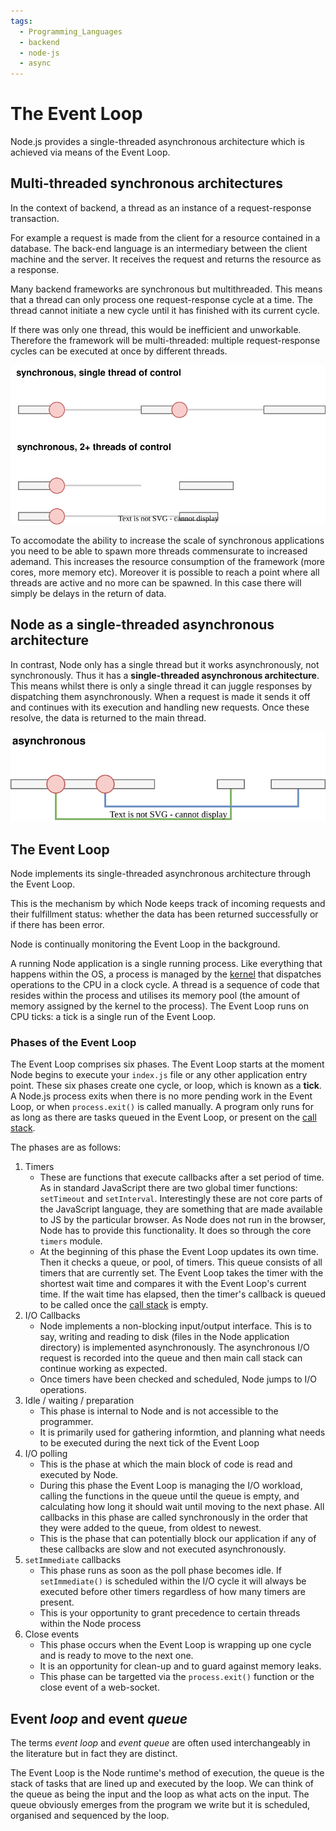 ```yaml
---
tags:
  - Programming_Languages
  - backend
  - node-js
  - async
---
```


# The Event Loop

Node.js provides a single-threaded asynchronous architecture which is achieved via means of the Event Loop.

## Multi-threaded synchronous architectures
In the context of backend, a thread as an instance of a request-response transaction. 

For example a request is made from the client for a resource contained in a database. The back-end language is an intermediary between the client machine and the server. It receives the request and returns the resource as a response. 

Many backend frameworks are synchronous but multithreaded. This means that a thread can only process one request-response cycle at a time. The thread cannot initiate a new cycle until it has finished with its current cycle. 

If there was only one thread, this would be inefficient and unworkable. Therefore the framework will be multi-threaded: multiple request-response cycles can be executed at once by different threads. 


![sync-thread.svg](/img/sync-thread.svg)

To accomodate the ability to increase the scale of synchronous applications you need to be able to spawn more threads commensurate to increased ademand. This increases the resource consumption of the framework (more cores, more memory etc). Moreover it is possible to reach a point where all threads are active and no more can be spawned. In this case there will simply be delays in the return of data.

## Node as a single-threaded asynchronous architecture 

In contrast, Node only has a single thread but it works asynchronously, not synchronously. Thus it has a **single-threaded asynchronous architecture**. This means whilst there is only a single thread it can juggle responses by dispatching them asynchronously. When a request is made it sends it off and continues with its execution and handling new requests. Once these resolve, the data is returned to the main thread. 


![async.svg](/img/async.svg)

## The Event Loop

Node implements its single-threaded asynchronous architecture through the Event Loop. 

This is the mechanism by which Node keeps track of incoming requests and their fulfillment status: whether the data has been returned successfully or if there has been error. 

Node is continually monitoring the Event Loop in the background.

A running Node application is a single running process. Like everything that happens within the OS, a process is managed by the [kernel](/Operating_Systems/The_Kernel.md) that dispatches operations to the CPU in a clock cycle. A thread is a sequence of code that resides within the process and utilises its memory pool (the amount of memory assigned by the kernel to the process). The Event Loop runs on CPU ticks: a tick is a single run of the Event Loop. 

### Phases of the Event Loop

The Event Loop comprises six phases. The Event Loop starts at the moment Node begins to execute your `index.js` file or any other application entry point. These six phases create one cycle, or loop, which is known as a **tick**. A Node.js process exits when there is no more pending work in the Event Loop, or when `process.exit()` is called manually. A program only runs for as long as there are tasks queued in the Event Loop, or present on the [call stack](/Software_Engineering/Call_stack.md).

The phases are as follows:

1. Timers
     * These are functions that execute callbacks after a set period of time. As in standard JavaScript there are two global timer functions: `setTimeout` and `setInterval`. Interestingly these are not core parts of the JavaScript language, they are something that are made available to JS by the particular browser. As Node does not run in the browser, Node has to provide this functionality. It does so through the core `timers` module.
     * At the beginning of this phase the Event Loop updates its own time. Then it checks a queue, or pool, of timers. This queue consists of all timers that are currently set. The Event Loop takes the timer with the shortest wait time and compares it with the Event Loop's current time. If the wait time has elapsed, then the timer's callback is queued to be called once the [call stack](/Software_Engineering/Call_stack.md) is empty.
2. I/O Callbacks 
    * Node implements a non-blocking input/output interface. This is to say, writing and reading to disk (files in the Node application directory) is implemented asynchronously. The asynchronous I/O request is recorded into the queue and then main call stack can continue working as expected.
    * Once timers have been checked and scheduled, Node jumps to I/O operations.
3. Idle / waiting / preparation
    * This phase is internal to Node and is not accessible to the programmer.
    * It is primarily used for gathering informtion, and planning what needs to be executed during the next tick of the Event Loop
4. I/O polling
    * This is the phase at which the main block of code is read and executed by Node.
    * During this phase the Event Loop is managing the I/O workload, calling the functions in the queue until the queue is empty, and calculating how long it should wait until moving to the next phase. All callbacks in this phase are called synchronously in the order that they were added to the queue, from oldest to newest.
    * This is the phase that can potentially block our application if any of these callbacks are slow and not executed asynchronously.
5. `setImmediate` callbacks
   * This phase runs as soon as the poll phase becomes idle. If `setImmediate()` is scheduled within the I/O cycle it will always be executed before other timers regardless of how many timers are present.
   * This is your opportunity to grant precedence to certain threads within the Node process
6. Close events
   * This phase occurs when the Event Loop is wrapping up one cycle and is ready to move to the next one.
   * It is an opportunity for clean-up and to guard against memory leaks.
   * This phase can be targetted via the `process.exit()` function or the close event of a web-socket.


## Event _loop_ and event _queue_

The terms _event loop_ and _event queue_ are often used interchangeably in the literature but in fact they are distinct. 

The Event Loop is the Node runtime's method of execution, the queue is the stack of tasks that are lined up and executed by the loop. We can think of the queue as being the input and the loop as what acts on the input. The queue obviously emerges from the program we write but it is scheduled, organised and sequenced by the loop. 